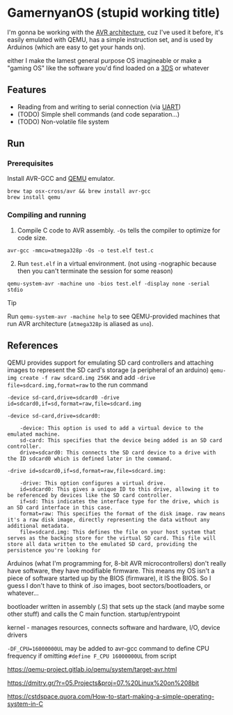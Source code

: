 # GamernyanOS (stupid working title)

I'm gonna be working with the [AVR architecture](https://en.wikipedia.org/wiki/Atmel_AVR_instruction_set), cuz I've used it before, it's easily emulated with QEMU, has a simple instruction set, and is used by Arduinos (which are easy to get your hands on).

either I make the lamest general purpose OS imagineable or make a "gaming OS" like the software you'd find loaded on a [3DS](https://en.wikipedia.org/wiki/Nintendo_3DS_system_software) or whatever

## Features

- Reading from and writing to serial connection (via [UART](https://www.appelsiini.net/2011/simple-usart-with-avr-libc/))
- (TODO) Simple shell commands (and code separation...)
- (TODO) Non-volatile file system

## Run

### Prerequisites

Install AVR-GCC and [QEMU](https://www.qemu.org/) emulator.

```
brew tap osx-cross/avr && brew install avr-gcc
brew install qemu
```

### Compiling and running

1. Compile C code to AVR assembly. `-Os` tells the compiler to optimize for code size.

```
avr-gcc -mmcu=atmega328p -Os -o test.elf test.c
```

2. Run `test.elf` in a virtual environment. (not using -nographic because then you can't terminate the session for some reason)

```
qemu-system-avr -machine uno -bios test.elf -display none -serial stdio
```

> [!TIP]
> Run `qemu-system-avr -machine help` to see QEMU-provided machines that run AVR architecture (`atmega328p` is aliased as `uno`).

## References

QEMU provides support for emulating SD card controllers and attaching images to represent the SD card's storage (a peripheral of an arduino) `qemu-img create -f raw sdcard.img 256K` and add `-drive file=sdcard.img,format=raw` to the run command

`-device sd-card,drive=sdcard0 -drive id=sdcard0,if=sd,format=raw,file=sdcard.img`

```
-device sd-card,drive=sdcard0:

    -device: This option is used to add a virtual device to the emulated machine.
    sd-card: This specifies that the device being added is an SD card controller.
    drive=sdcard0: This connects the SD card device to a drive with the ID sdcard0 which is defined later in the command.

-drive id=sdcard0,if=sd,format=raw,file=sdcard.img:

    -drive: This option configures a virtual drive.
    id=sdcard0: This gives a unique ID to this drive, allowing it to be referenced by devices like the SD card controller.
    if=sd: This indicates the interface type for the drive, which is an SD card interface in this case.
    format=raw: This specifies the format of the disk image. raw means it's a raw disk image, directly representing the data without any additional metadata.
    file=sdcard.img: This defines the file on your host system that serves as the backing store for the virtual SD card. This file will store all data written to the emulated SD card, providing the persistence you're looking for
```

Arduinos (what I'm programming for, 8-bit AVR microcontrollers) don't really have software, they have modifiable firmware. This means my OS isn't a piece of software started up by the BIOS (firmware), it IS the BIOS. So I guess I don't have to think of .iso images, boot sectors/bootloaders, or whatever...

bootloader written in assembly (.S) that sets up the stack (and maybe some other stuff) and calls the C main function. startup/entrypoint

kernel - manages resources, connects software and hardware, I/O, device drivers

`-DF_CPU=16000000UL` may be added to avr-gcc command to define CPU frequency if omitting `#define F_CPU 16000000UL` from script

https://qemu-project.gitlab.io/qemu/system/target-avr.html

https://dmitry.gr/?r=05.Projects&proj=07.%20Linux%20on%208bit

https://cstdspace.quora.com/How-to-start-making-a-simple-operating-system-in-C
